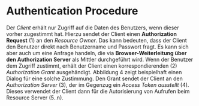 Authentication Procedure
========================

Der *Client* erhält nur Zugriff auf die Daten des Benutzers, wenn dieser vorher zugestimmt hat. Hierzu sendet der Client einen **Authorization Request** (1) an den *Resource Owner*. Das kann bedeuten, dass der Client den Benutzer direkt nach Benutzername und Passwort fragt. Es kann sich aber auch um eine Anfrage handeln, die via **Browser-Weiterleitung über den Authorization Server** als Mittler durchgeführt wird. Wenn der Benutzer dem Zugriff zustimmt, erhält der Client einen korrespondierenden (2) *Authorization Grant* ausgehändigt. Abbildung 4 zeigt beispielhaft einen Dialog für eine solche Zustimmung. Den Grant sendet der Client an den *Authorization Server* (3), der im Gegenzug ein *Access Token ausstellt* (4). Dieses verwendet der Client dann für die Autorisierung von Aufrufen beim Resource Server (5..n).